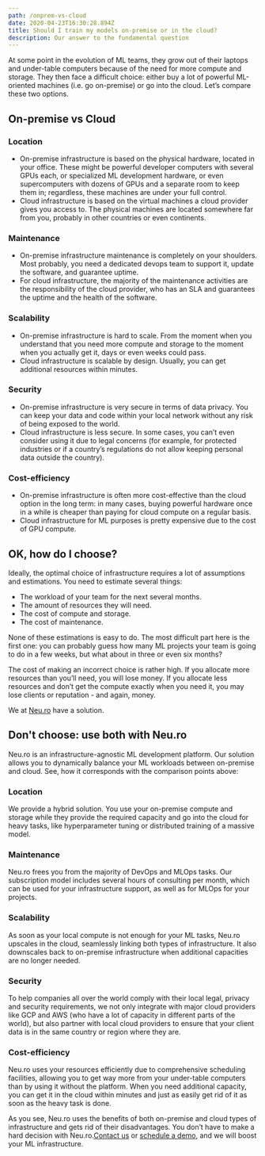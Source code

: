 ```yaml
---
path: /onprem-vs-cloud
date: 2020-04-23T16:30:28.894Z
title: Should I train my models on-premise or in the cloud?
description: Our answer to the fundamental question
---
```

At some point in the evolution of ML teams, they grow out of their laptops and under-table computers because of the need for more compute and storage. They then face a difficult choice: either buy a lot of powerful ML-oriented machines (i.e. go on-premise) or go into the cloud. Let’s compare these two options.

## On-premise vs Cloud

### Location

* On-premise infrastructure is based on the physical hardware, located in your office. These might be powerful developer computers with several GPUs each, or specialized ML development hardware, or even supercomputers with dozens of GPUs and a separate room to keep them in; regardless, these machines are under your full control.
* Cloud infrastructure is based on the virtual machines a cloud provider gives you access to. The physical machines are located somewhere far from you, probably in other countries or even continents.

### Maintenance

* On-premise infrastructure maintenance is completely on your shoulders. Most probably, you need a dedicated devops team to support it, update the software, and guarantee uptime.
* For cloud infrastructure, the majority of the maintenance activities are the responsibility of the cloud provider, who has an SLA and guarantees the uptime and the health of the software.

### Scalability

* On-premise infrastructure is hard to scale. From the moment when you understand that you need more compute and storage to the moment when you actually get it, days or even weeks could pass.
* Cloud infrastructure is scalable by design. Usually, you can get additional resources within minutes.

### Security

* On-premise infrastructure is very secure in terms of data privacy. You can keep your data and code within your local network without any risk of being exposed to the world.
* Cloud infrastructure is less secure. In some cases, you can’t even consider using it due to legal concerns (for example, for protected industries or if a country’s regulations do not allow keeping personal data outside the country).

### Cost-efficiency

* On-premise infrastructure is often more cost-effective than the cloud option in the long term: in many cases, buying powerful hardware once in a while is cheaper than paying for cloud compute on a regular basis.
* Cloud infrastructure for ML purposes is pretty expensive due to the cost of GPU compute.

## OK, how do I choose?

Ideally, the optimal choice of infrastructure requires a lot of assumptions and estimations. You need to estimate several things:

* The workload of your team for the next several months.
* The amount of resources they will need.
* The cost of compute and storage.
* The cost of maintenance.

None of these estimations is easy to do. The most difficult part here is the first one: you can probably guess how many ML projects your team is going to do in a few weeks, but what about in three or even six months?

The cost of making an incorrect choice is rather high. If you allocate more resources than you’ll need, you will lose money. If you allocate less resources and don’t get the compute exactly when you need it, you may lose clients or reputation - and again, money.

We at [Neu.ro](https://neu.ro/) have a solution.

## Don't choose: use both with Neu.ro

Neu.ro is an infrastructure-agnostic ML development platform. Our solution allows you to dynamically balance your ML workloads between on-premise and cloud. See, how it corresponds with the comparison points above:

### Location

We provide a hybrid solution. You use your on-premise compute and storage while they provide the required capacity and go into the cloud for heavy tasks, like hyperparameter tuning or distributed training of a massive model.

### Maintenance

Neu.ro frees you from the majority of DevOps and MLOps tasks. Our subscription model includes several hours of consulting per month, which can be used for your infrastructure support, as well as for MLOps for your projects.

### Scalability

As soon as your local compute is not enough for your ML tasks, Neu.ro upscales in the cloud, seamlessly linking both types of infrastructure. It also downscales back to on-premise infrastructure when additional capacities are no longer needed.

### Security

To help companies all over the world comply with their local legal, privacy and security requirements, we not only integrate with major cloud providers like GCP and AWS (who have a lot of capacity in different parts of the world), but also partner with local cloud providers to ensure that your client data is in the same country or region where they are.

### Cost-efficiency

Neu.ro uses your resources efficiently due to comprehensive scheduling facilities, allowing you to get way more from your under-table computers than by using it without the platform. When you need additional capacity, you can get it in the cloud within minutes and just as easily get rid of it as soon as the heavy task is done.

As you see, Neu.ro uses the benefits of both on-premise and cloud types of infrastructure and gets rid of their disadvantages. You don’t have to make a hard decision with Neu.ro.[Contact us](mailto:team@neu.ro) or [schedule a demo](https://neu.ro/booking), and we will boost your ML infrastructure.